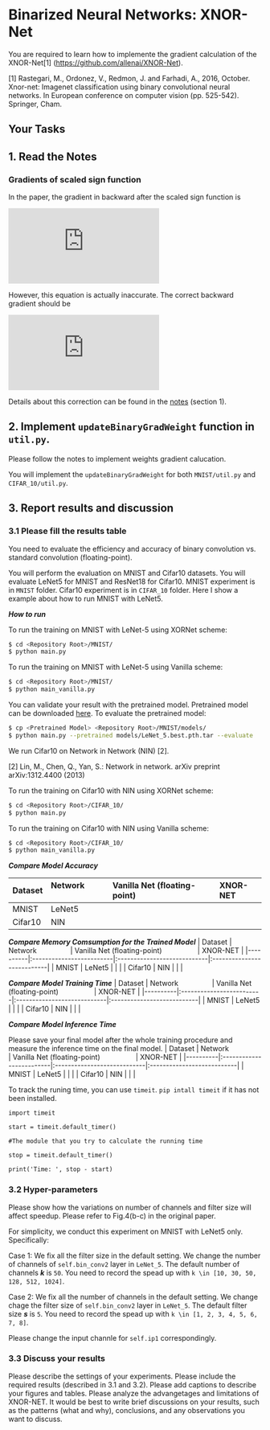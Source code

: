 # Binarized Neural Networks: XNOR-Net
You are required to learn how to implemente the gradient calculation of the XNOR-Net[1] (https://github.com/allenai/XNOR-Net). 

[1] Rastegari, M., Ordonez, V., Redmon, J. and Farhadi, A., 2016, October. Xnor-net: Imagenet classification using binary convolutional neural networks. In European conference on computer vision (pp. 525-542). Springer, Cham.

## Your Tasks
## 1. Read the Notes
### Gradients of scaled sign function
In the paper, the gradient in backward after the scaled sign function is  
  
![equation](http://latex.codecogs.com/gif.latex?%5Cfrac%7B%5Cpartial%20C%7D%7B%5Cpartial%20W_i%7D%3D%5Cfrac%7B%5Cpartial%20C%7D%7B%5Cpartial%20%7B%5Cwidetilde%7BW%7D%7D_i%7D%20%28%5Cfrac%7B1%7D%7Bn%7D+%5Cfrac%7B%5Cpartial%20sign%28W_i%29%7D%7B%5Cpartial%20W_i%7D%5Ccdot%20%5Calpha%20%29)

<!--
\frac{\partial C}{\partial W_i}=\frac{\partial C}{\partial {\widetilde{W}}_i} (\frac{1}{n}+\frac{\partial sign(W_i)}{\partial W_i}\cdot \alpha )
-->

However, this equation is actually inaccurate. The correct backward gradient should be

![equation](https://latex.codecogs.com/gif.latex?%5Cfrac%7B%5Cpartial%20C%7D%7B%5Cpartial%20W_%7Bi%7D%7D%20%3D%20%5Cfrac%7B1%7D%7Bn%7D%20%5Ccdot%20sign%28W_%7Bi%7D%29%20%5Ccdot%20%5Csum_%7Bj%3D1%7D%5E%7Bn%7D%5B%5Cfrac%7B%5Cpartial%20C%7D%7B%5Cpartial%20%5Cwidetilde%7BW%7D_j%7D%20%5Ccdot%20sign%28W_j%29%5D%20&plus;%20%5Cfrac%7B%5Cpartial%20C%7D%7B%5Cpartial%20%5Cwidetilde%7BW%7D_i%7D%20%5Ccdot%20%5Cfrac%7Bsign%28W_i%29%7D%7BW_i%7D%20%5Ccdot%20%5Calpha)

Details about this correction can be found in the [notes](notes/notes.pdf) (section 1).

## 2. Implement `updateBinaryGradWeight` function in `util.py`.
Please follow the notes to implement weights gradient calucation. 

You will implement the `updateBinaryGradWeight` for both `MNIST/util.py` and `CIFAR_10/util.py`. 

## 3. Report results and discussion
### 3.1 Please fill the results table

You need to evaluate the efficiency and accuracy of binary convolution vs. standard convolution (floating-point). 

You will perform the evaluation on MNIST and Cifar10 datasets. You will evaluate LeNet5 for MNIST and ResNet18 for Cifar10. MNIST experiment is in `MNIST` folder. Cifar10 experiment is in `CIFAR_10` folder. Here I show a example about how to run MNIST with LeNet5.

***How to run***

To run the training on MNIST with LeNet-5 using XORNet scheme:
```bash
$ cd <Repository Root>/MNIST/
$ python main.py
```
To run the training on MNIST with LeNet-5 using Vanilla scheme:
```bash
$ cd <Repository Root>/MNIST/
$ python main_vanilla.py
```

You can validate your result with the pretrained model. Pretrained model can be downloaded [here](https://drive.google.com/open?id=0B-7I62GOSnZ8R3Jzd0ozdzlJUk0). To evaluate the pretrained model:
```bash
$ cp <Pretrained Model> <Repository Root>/MNIST/models/
$ python main.py --pretrained models/LeNet_5.best.pth.tar --evaluate
```
We run Cifar10 on Network in Network (NIN) [2].

[2] Lin, M., Chen, Q., Yan, S.: Network in network. arXiv preprint arXiv:1312.4400 (2013) 

To run the training on Cifar10 with NIN using XORNet scheme:
```bash
$ cd <Repository Root>/CIFAR_10/
$ python main.py
```
To run the training on Cifar10 with NIN using Vanilla scheme:
```bash
$ cd <Repository Root>/CIFAR_10/
$ python main_vanilla.py
```

***Compare Model Accuracy***

| Dataset  | Network                  | Vanilla Net (floating-point)                   | XNOR-NET |
|----------|:-------------------------|:----------------------------|:---------------------------|
| MNIST    | LeNet5              |                      |                   |
| Cifar10  | NIN               |                      |                   |

***Compare Memory Comsumption for the Trained Model***
| Dataset  | Network                  | Vanilla Net (floating-point)                   | XNOR-NET |
|----------|:-------------------------|:----------------------------|:---------------------------|
| MNIST    | LeNet5              |                      |                   |
| Cifar10  | NIN                |                      |                   |


***Compare Model Training Time***
| Dataset  | Network                  | Vanilla Net (floating-point)                   | XNOR-NET |
|----------|:-------------------------|:----------------------------|:---------------------------|
| MNIST    | LeNet5              |                      |                   |
| Cifar10  | NIN                |                      |                   |


***Compare Model Inference Time***

Please save your final model after the whole training procedure and measure the inference time on the final model.
| Dataset  | Network                  | Vanilla Net (floating-point)                   | XNOR-NET |
|----------|:-------------------------|:----------------------------|:---------------------------|
| MNIST    | LeNet5              |                      |                   |
| Cifar10  | NIN               |                      |                   |

To track the runing time, you can use `timeit`. `pip intall timeit` if it has not been installed.
```
import timeit

start = timeit.default_timer()

#The module that you try to calculate the running time

stop = timeit.default_timer()

print('Time: ', stop - start)
```

### 3.2 Hyper-parameters

Please show how the variations on number of channels and filter size will affect speedup.
Please refer to Fig.4(b-c) in the original paper.

For simplicity, we conduct this experiment on MNIST with LeNet5 only. Specifically:

Case 1: We fix all the filter size in the default setting. We change the number of channels of `self.bin_conv2` layer in `LeNet_5`. The default number of channels ***k*** is `50`. You need to record the spead up with `k \in [10, 30, 50, 128, 512, 1024]`.

Case 2: We fix all the number of channels in the default setting. We change chage the filter size of `self.bin_conv2` layer in `LeNet_5`. The default filter size ***s*** is `5`.  You need to record the spead up with `k \in [1, 2, 3, 4, 5, 6, 7, 8]`.

Please change the input channle for `self.ip1` correspondingly. 


### 3.3 Discuss your results
Please describe the settings of your experiments. Please include the required results (described in 3.1 and 3.2). Please add captions to describe your figures and tables. Please analyze the advangetages and limitations of XNOR-NET. It would be best to write brief discussions on your results, such as the patterns (what and why), conclusions, and any observations you want to discuss. 


